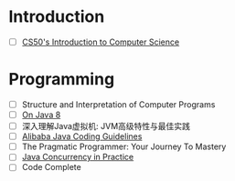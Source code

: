 # Introduction

- [ ] [CS50's Introduction to Computer Science](https://www.edx.org/course/introduction-computer-science-harvardx-cs50x)

# Programming

- [ ] Structure and Interpretation of Computer Programs
- [ ] [On Java 8](https://www.onjava8.com/)
- [ ] 深入理解Java虚拟机: JVM高级特性与最佳实践
- [ ] [Alibaba Java Coding Guidelines](https://github.com/alibaba/p3c)
- [ ] The Pragmatic Programmer: Your Journey To Mastery
- [ ] [Java Concurrency in Practice](https://jcip.net/)
- [ ] Code Complete
